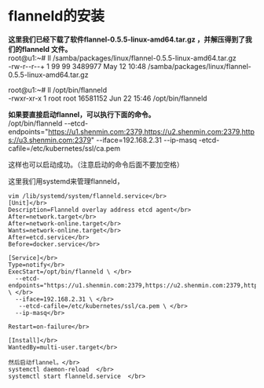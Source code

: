 # flanneld的安装

**这里我们已经下载了软件flannel-0.5.5-linux-amd64.tar.gz ，并解压得到了我们的flanneld 文件。</br>**
root@u1:~# ll /samba/packages/linux/flannel-0.5.5-linux-amd64.tar.gz </br>
-rw-r--r--+ 1 99 99 3489977 May 12 10:48 /samba/packages/linux/flannel-0.5.5-linux-amd64.tar.gz</br>


root@u1:~# ll /opt/bin/flanneld </br>
-rwxr-xr-x 1 root root 16581152 Jun 22 15:46 /opt/bin/flanneld</br>

**如果要直接启动flannel，可以执行下面的命令。**   </br>
/opt/bin/flanneld --etcd-endpoints="https://u1.shenmin.com:2379,https://u2.shenmin.com:2379,https://u3.shenmin.com:2379" --iface=192.168.2.31 --ip-masq -etcd-cafile=/etc/kubernetes/ssl/ca.pem </br>

这样也可以启动成功。（注意启动的命令后面不要加空格）

这里我们用systemd来管理flanneld， </br>
```
vim /lib/systemd/system/flanneld.service</br>
[Unit]</br>
Description=Flanneld overlay address etcd agent</br>
After=network.target</br>
After=network-online.target</br>
Wants=network-online.target</br>
After=etcd.service</br>
Before=docker.service</br>

[Service]</br>
Type=notify</br>
ExecStart=/opt/bin/flanneld \ </br>
  --etcd-endpoints="https://u1.shenmin.com:2379,https://u2.shenmin.com:2379,https://u3.shenmin.com:2379" \ </br>
  --iface=192.168.2.31 \ </br>
   --etcd-cafile=/etc/kubernetes/ssl/ca.pem \ </br>
  --ip-masq</br>

Restart=on-failure</br>

[Install]</br>
WantedBy=multi-user.target</br>

然后启动flannel。</br>
systemctl daemon-reload  </br>
systemctl start flanneld.service  </br>
```

